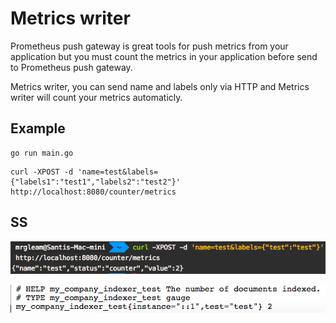 # Metrics writer
 Prometheus push gateway is great tools for push metrics from your application but you must count the metrics in your application before send to Prometheus push gateway.

 Metrics writer, you can send name and labels only via HTTP and Metrics writer will count your metrics automaticly.
## Example
```
go run main.go
```

```
curl -XPOST -d 'name=test&labels={"labels1":"test1","labels2":"test2"}' http://localhost:8080/counter/metrics
```

## SS

![ss1](https://raw.githubusercontent.com/mrgleam/metrics_writer/master/example/screenshot/Screen%20Shot%202561-04-23%20at%2021.30.53.png)

![ss2](https://raw.githubusercontent.com/mrgleam/metrics_writer/master/example/screenshot/Screen%20Shot%202561-04-23%20at%2021.30.39.png)
